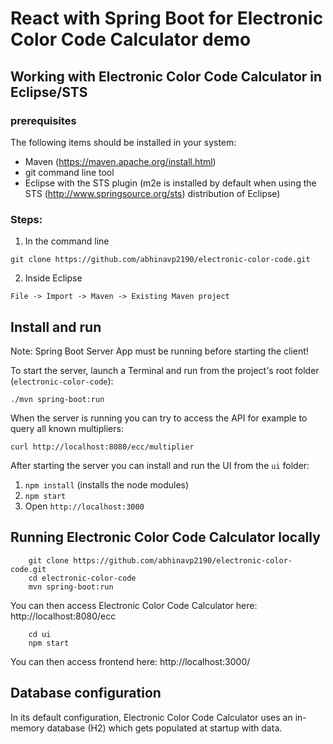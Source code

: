 # React with Spring Boot for Electronic Color Code Calculator demo

## Working with Electronic Color Code Calculator in Eclipse/STS

### prerequisites
The following items should be installed in your system:
* Maven (https://maven.apache.org/install.html)
* git command line tool 
* Eclipse with the STS plugin (m2e is installed by default when using the STS (http://www.springsource.org/sts) distribution of Eclipse)

### Steps:

1) In the command line
```
git clone https://github.com/abhinavp2190/electronic-color-code.git
```
2) Inside Eclipse
```
File -> Import -> Maven -> Existing Maven project
```

## Install and run

Note: Spring Boot Server App must be running before starting the client!

To start the server, launch a Terminal and run from the project's root folder (`electronic-color-code`):
```
./mvn spring-boot:run
```

When the server is running you can try to access the API for example to query all known multipliers:
```
curl http://localhost:8080/ecc/multiplier
```

After starting the server you can install and run the UI from the `ui` folder:

1. `npm install` (installs the node modules)
2. `npm start` 
3. Open `http://localhost:3000`

## Running Electronic Color Code Calculator locally
```
	git clone https://github.com/abhinavp2190/electronic-color-code.git
	cd electronic-color-code
	mvn spring-boot:run
```

You can then access Electronic Color Code Calculator here: http://localhost:8080/ecc

```
	cd ui
	npm start
```

You can then access frontend here: http://localhost:3000/

## Database configuration

In its default configuration, Electronic Color Code Calculator uses an in-memory database (H2) which
gets populated at startup with data. 
